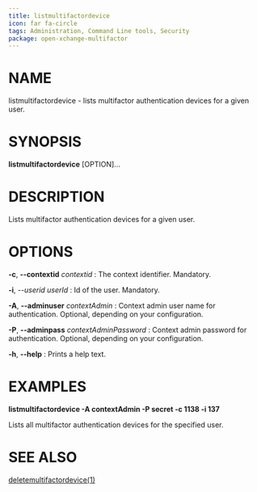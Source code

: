 ```yaml
---
title: listmultifactordevice
icon: far fa-circle
tags: Administration, Command Line tools, Security
package: open-xchange-multifactor
---
```


# NAME

listmultifactordevice - lists multifactor authentication devices for a given user.

# SYNOPSIS

**listmultifactordevice** [OPTION]...

# DESCRIPTION

Lists multifactor authentication devices for a given user.

# OPTIONS

**-c**, **--contextid** *contextid*
: The context identifier. Mandatory.

**-i**, *--userid* *userId*
: Id of the user. Mandatory.

**-A**, **--adminuser** *contextAdmin*
: Context admin user name for authentication. Optional, depending on your configuration.

**-P**, **--adminpass** *contextAdminPassword*
: Context admin password for authentication. Optional, depending on your configuration.

**-h**, **--help**
: Prints a help text.

# EXAMPLES

**listmultifactordevice -A contextAdmin -P secret -c 1138 -i 137**

Lists all multifactor authentication devices for the specified user.

# SEE ALSO

[deletemultifactordevice(1)](deletemultifactordevice.html)

